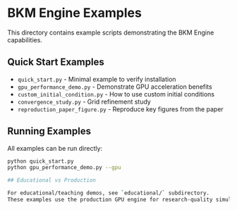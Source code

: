 # BKM Engine Examples

This directory contains example scripts demonstrating the BKM Engine capabilities.

## Quick Start Examples

- `quick_start.py` - Minimal example to verify installation
- `gpu_performance_demo.py` - Demonstrate GPU acceleration benefits
- `custom_initial_condition.py` - How to use custom initial conditions
- `convergence_study.py` - Grid refinement study
- `reproduction_paper_figure.py` - Reproduce key figures from the paper

## Running Examples

All examples can be run directly:
```bash
python quick_start.py
python gpu_performance_demo.py --gpu

## Educational vs Production

For educational/teaching demos, see `educational/` subdirectory.
These examples use the production GPU engine for research-quality simulations.